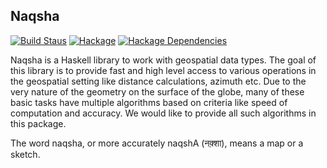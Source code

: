 Naqsha
------

[![Build Staus][travis-status]][travis-naqsha]
[![Hackage][hackage-badge]][hackage]
[![Hackage Dependencies][hackage-deps-badge]][hackage-deps]

Naqsha is a Haskell library to work with geospatial data types. The
goal of this library is to provide fast and high level access to
various operations in the geospatial setting like distance
calculations, azimuth etc. Due to the very nature of the geometry on
the surface of the globe, many of these basic tasks have multiple
algorithms based on criteria like speed of computation and
accuracy. We would like to provide all such algorithms in this
package.

The word naqsha, or more accurately naqshA (नक़्शा), means a map or a
sketch.

[travis-status]: <https://secure.travis-ci.org/naqsha/naqsha.png> "Build status"
[travis-naqsha]: <https://travis-ci.org/naqsha/naqsha>

[hackage]:       <https://hackage.haskell.org/package/naqsha>
[hackage-badge]: <https://img.shields.io/hackage/v/naqsha.svg>
[hackage-deps-badge]: <https://img.shields.io/hackage-deps/v/naqsha.svg>
[hackage-deps]: <http://packdeps.haskellers.com/feed?needle=naqsha>
